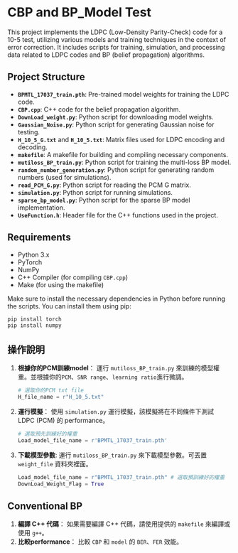 # CBP and BP_Model Test

This project implements the LDPC (Low-Density Parity-Check) code for a 10-5 test, utilizing various models and training techniques in the context of error correction. It includes scripts for training, simulation, and processing data related to LDPC codes and BP (belief propagation) algorithms.

## Project Structure

- **`BPMTL_17037_train.pth`**: Pre-trained model weights for training the LDPC code.
- **`CBP.cpp`**: C++ code for the belief propagation algorithm.
- **`DownLoad_weight.py`**: Python script for downloading model weights.
- **`Gaussian_Noise.py`**: Python script for generating Gaussian noise for testing.
- **`H_10_5_G.txt`** and **`H_10_5.txt`**: Matrix files used for LDPC encoding and decoding.
- **`makefile`**: A makefile for building and compiling necessary components.
- **`mutiloss_BP_train.py`**: Python script for training the multi-loss BP model.
- **`random_number_generation.py`**: Python script for generating random numbers (used for simulations).
- **`read_PCM_G.py`**: Python script for reading the PCM G matrix.
- **`simulation.py`**: Python script for running simulations.
- **`sparse_bp_model.py`**: Python script for the sparse BP model implementation.
- **`UseFunction.h`**: Header file for the C++ functions used in the project.

## Requirements

- Python 3.x
- PyTorch
- NumPy
- C++ Compiler (for compiling `CBP.cpp`)
- Make (for using the makefile)
  
Make sure to install the necessary dependencies in Python before running the scripts. You can install them using pip:

```bash
pip install torch 
pip install numpy
```


## 操作說明

1. **根據你的PCM訓練model**：
   運行 `mutiloss_BP_train.py` 來訓練的模型權重。並根據你的`PCM`、`SNR range`、`learning ratio`進行微調。
    ``` python = 
    # 選取你的PCM txt file 
    H_file_name = r"H_10_5.txt"
    ```

2. **運行模擬**：
    使用 `simulation.py` 運行模擬，該模擬將在不同條件下測試 LDPC (PCM) 的 performance。
    ``` python = 
    # 選取預先訓練好的權重
    Load_model_file_name = r'BPMTL_17037_train.pth'
    ```
3. **下載模型參數**:
    運行 `mutiloss_BP_train.py` 來下載模型參數。可丟置 `weight_file` 資料夾裡面。
    ``` python = 
    Load_model_file_name = r"BPMTL_17037_train.pth" # 選取預訓練好的權重
    DownLoad_Weight_Flag = True
    ```

## Conventional BP

1. **編譯 C++ 代碼**：
   如果需要編譯 C++ 代碼，請使用提供的 `makefile` 來編譯或使用 `g++`。
2. **比較performance**：
   比較 `CBP` 和 `model` 的 `BER`、`FER` 效能。

